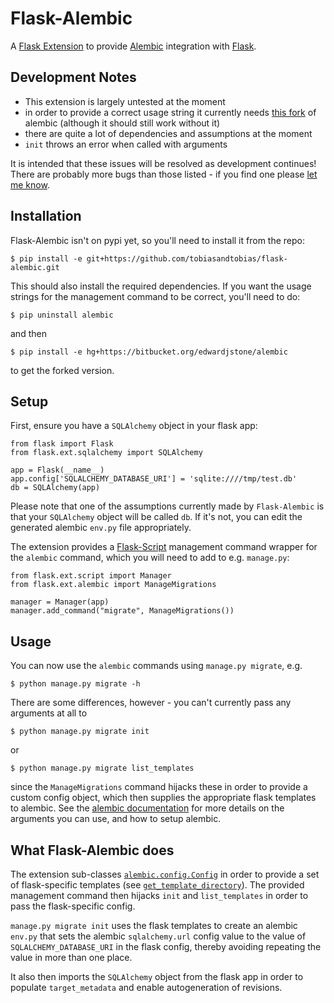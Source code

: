 # Flask-Alembic #

A [Flask Extension](http://flask.pocoo.org/docs/extensions/) to provide [Alembic](https://bitbucket.org/zzzeek/alembic) integration with [Flask](http://flask.pocoo.org).

## Development Notes ##

* This extension is largely untested at the moment
* in order to provide a correct usage string it currently needs [this fork](https://bitbucket.org/edwardjstone/alembic) of alembic (although it should still work without it)
* there are quite a lot of dependencies and assumptions at the moment
* `init` throws an error when called with arguments

It is intended that these issues will be resolved as development continues! There are probably more bugs than those listed - if you find one please [let me know](https://github.com/tobiasandtobias/flask-alembic/issues).

## Installation ##

Flask-Alembic isn't on pypi yet, so you'll need to install it from the repo:

    $ pip install -e git+https://github.com/tobiasandtobias/flask-alembic.git

This should also install the required dependencies. If you want the usage strings for the management command to be correct, you'll need to do:

    $ pip uninstall alembic

and then

    $ pip install -e hg+https://bitbucket.org/edwardjstone/alembic

to get the forked version.

## Setup ##

First, ensure you have a `SQLAlchemy` object in your flask app:

    from flask import Flask
    from flask.ext.sqlalchemy import SQLAlchemy

    app = Flask(__name__)
    app.config['SQLALCHEMY_DATABASE_URI'] = 'sqlite:////tmp/test.db'
    db = SQLAlchemy(app)

Please note that one of the assumptions currently made by `Flask-Alembic` is that your `SQLAlchemy` object will be called `db`. If it's not, you can edit the generated alembic `env.py` file appropriately.

The extension provides a [Flask-Script](http://packages.python.org/Flask-Script/) management command wrapper for the `alembic` command, which you will need to add to e.g. `manage.py`:

    from flask.ext.script import Manager
    from flask.ext.alembic import ManageMigrations

    manager = Manager(app)
    manager.add_command("migrate", ManageMigrations())

## Usage ##

You can now use the `alembic` commands using `manage.py migrate`, e.g.

    $ python manage.py migrate -h

There are some differences, however - you can't currently pass any arguments at all to

    $ python manage.py migrate init

or

    $ python manage.py migrate list_templates

since the `ManageMigrations` command hijacks these in order to provide a custom config object, which then supplies the appropriate flask templates to alembic. See the [alembic documentation](http://alembic.readthedocs.org/en/latest/index.html) for more details on the arguments you can use, and how to setup alembic.

## What Flask-Alembic does ##

The extension sub-classes [`alembic.config.Config`](http://alembic.readthedocs.org/en/latest/api.html#alembic.config.Config) in order to provide a set of flask-specific templates (see [`get_template_directory`](http://alembic.readthedocs.org/en/latest/api.html#alembic.config.Config.get_template_directory)). The provided management command then hijacks `init` and `list_templates` in order to pass the flask-specific config.

`manage.py migrate init` uses the flask templates to create an alembic `env.py` that sets the alembic `sqlalchemy.url` config value to the value of `SQLALCHEMY_DATABASE_URI` in the flask config, thereby avoiding repeating the value in more than one place.

It also then imports the `SQLAlchemy` object from the flask app in order to populate `target_metadata` and enable autogeneration of revisions.